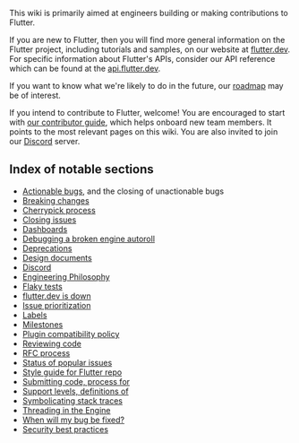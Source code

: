 This wiki is primarily aimed at engineers building or making contributions to
Flutter.

If you are new to Flutter, then you will find more general information on the
Flutter project, including tutorials and samples, on our website at
[flutter.dev](https://flutter.dev). For specific information about Flutter's
APIs, consider our API reference which can be found at the
[api.flutter.dev](https://api.flutter.dev/).

If you want to know what we're likely to do in the future, our
[roadmap](./roadmap/Roadmap.md) may be of interest.

If you intend to contribute to Flutter, welcome! You are encouraged to start
with [our contributor guide](../CONTRIBUTING.md), which helps onboard new team
members. It points to the most relevant pages on this wiki. You are also invited
to join our [Discord](./contributing/Chat.md) server.

## Index of notable sections

- [Actionable bugs](./triage/README.md#what-makes-an-issue-actionable), and the
  closing of unactionable bugs
- [Breaking changes](./contributing/Tree-hygiene.md#handling-breaking-changes)
- [Cherrypick process](./releases/Flutter-Cherrypick-Process.md)
- [Closing issues](./contributing/issue_hygiene/README.md#closing-issues)
- [Dashboards](./infra/Dashboards.md)
- [Debugging a broken engine autoroll](../engine/src/flutter/docs/Debugging-the-engine.md#bisecting-a-roll-failure)
- [Deprecations](./contributing/Tree-hygiene.md#deprecations)
- [Design documents](./contributing/Design-Documents.md)
- [Discord](./contributing/Chat.md)
- [Engineering Philosophy](./contributing/Style-guide-for-Flutter-repo.md#philosophy)
- [Flaky tests](./contributing/issue_hygiene/README.md#flaky-tests)
- [flutter.dev is down](./In-case-of-emergency.md)
- [Issue prioritization](./contributing/issue_hygiene/README.md#priorities)
- [Labels](./contributing/issue_hygiene/README.md#labels)
- [Milestones](./contributing/issue_hygiene/README.md#milestones)
- [Plugin compatibility policy](./contributing/Style-guide-for-Flutter-repo.md#plugin-compatibility)
- [Reviewing code](./contributing/Tree-hygiene.md#getting-a-code-review)
- [RFC process](./contributing/issue_hygiene/README.md#how-to-propose-a-specific-change)
- [Status of popular issues](./contributing/issue_hygiene/Popular-issues.md)
- [Style guide for Flutter repo](./contributing/Style-guide-for-Flutter-repo.md)
- [Submitting code, process for](./contributing/Tree-hygiene.md#overview)
- [Support levels, definitions of](./about/Values.md#support)
- [Symbolicating stack traces](../engine/src/flutter/docs/Crashes.md)
- [Threading in the Engine](./about/The-Engine-architecture.md#threading)
- [When will my bug be fixed?](./contributing/issue_hygiene/README.md#when-will-my-bug-be-fixed)
- [Security best practices](./infra/Security.md#best-practices)
